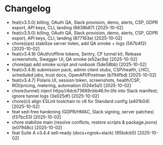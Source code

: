 # Changelog

* feat(v3.5.0) billing, OAuth QA, Slack provision, demo, alerts, CSP, GDPR export, API keys, CLI, landing (6839b87) [2025-10-02]
* feat(v3.5.0) billing, OAuth QA, Slack provision, demo, alerts, CSP, GDPR export, API keys, CLI, landing (877163e) [2025-10-02]
* chore(ops) stabilize server listen, add QA smoke + logs (567b4f2) [2025-10-02]
* feat(v3.4.9) OAuth/offline tokens, Sentry, CF tunnel kit, Release screenshots, Swagger UI, QA smoke (e52ac9a) [2025-10-02]
* chore(qa) add smoke script and runbook (5de58bb) [2025-10-02]
* feat(v3.4.8) submission pack, admin client stubs, CSP/health, LHCI, scheduled jobs, trust docs, OpenAPI/Postman (b794fbd) [2025-10-02]
* feat(v3.4.7) Polaris UI, session token, screenshots, health/CSP, ROI/pricing, metering, automation (024e5a1) [2025-10-02]
* chore(tunnel) inject https//4dcb73669cbb46.lhr.life into Slack manifest; ignore tunnel logs (3e025df) [2025-10-02]
* chore(ci) align ESLint toolchain to v8 for Standard config (a401b04) [2025-10-02]
* feat sed-free hardening (GDPR/HMAC, Slack signing, server patches) (f37bc53) [2025-10-02]
* chore stabilize main (resolve conflicts, restore scripts & package.jsons) (e07948c) [2025-10-02]
* feat Suite A v3.4.4 sell-ready (docs+ngrok+slack) (95bdcb5) [2025-10-02]

